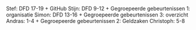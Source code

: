 Stef: DFD 17-19 + GitHub
Stijn: DFD 9-12 + Gegroepeerde gebeurtenissen 1: organisatie
Simon: DFD 13-16 + Gegroepeerde gebeurtenissen 3: overzicht
Andras: 1-4 + Gegroepeerde gebeurtenissen 2: Geldzaken
Christoph: 5-8
